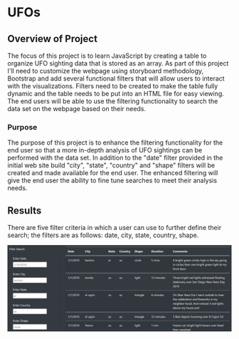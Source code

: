 # UFOs

## Overview of Project
The focus of this project is to learn JavaScript by creating a table to organize UFO sighting data that is stored as an array.  As part of this project I'll need to customize the webpage using storyboard methodology, Bootstrap and add several functional filters that will allow users to interact with the visualizations.  Filters need to be created to make the table fully dynamic and the table needs to be put into an HTML file for easy viewing.  The end users will be able to use the filtering functionality to search the data set on the webpage based on their needs.  

### Purpose
The purpose of this project is to enhance the filtering functionality for the end user so that a more in-depth analysis of UFO sightings can be performed with the data set.  In addition to the "date" filter provided in the initial web site build "city", "state", "country" and "shape" filters will be created and made available for the end user.  The enhanced filtering will give the end user the ability to fine tune searches to meet their analysis needs.

## Results

There are five filter criteria in which a user can use to further define their search; the filters are as follows: date, city, state, country, shape.  

![filters_webpage](https://raw.githubusercontent.com/JBro-Birds/UFOs/master/support_readme/filters_webpage.png)
